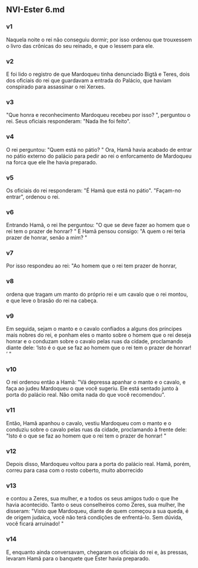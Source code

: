 ## NVI-Ester 6.md
### v1
 Naquela noite o rei não conseguiu dormir; por isso ordenou que trouxessem o livro das crônicas do seu reinado, e que o lessem para ele.
### v2
 E foi lido o registro de que Mardoqueu tinha denunciado Bigtã e Teres, dois dos oficiais do rei que guardavam a entrada do Palácio, que haviam conspirado para assassinar o rei Xerxes.
### v3
 "Que honra e reconhecimento Mardoqueu recebeu por isso? ", perguntou o rei. Seus oficiais responderam: "Nada lhe foi feito".
### v4
 O rei perguntou: "Quem está no pátio? " Ora, Hamã havia acabado de entrar no pátio externo do palácio para pedir ao rei o enforcamento de Mardoqueu na forca que ele lhe havia preparado.
### v5
 Os oficiais do rei responderam: "É Hamã que está no pátio". "Façam-no entrar", ordenou o rei.
### v6
 Entrando Hamã, o rei lhe perguntou: "O que se deve fazer ao homem que o rei tem o prazer de honrar? " E Hamã pensou consigo: "A quem o rei teria prazer de honrar, senão a mim? "
### v7
 Por isso respondeu ao rei: "Ao homem que o rei tem prazer de honrar,
### v8
 ordena que tragam um manto do próprio rei e um cavalo que o rei montou, e que leve o brasão do rei na cabeça.
### v9
 Em seguida, sejam o manto e o cavalo confiados a alguns dos príncipes mais nobres do rei, e ponham eles o manto sobre o homem que o rei deseja honrar e o conduzam sobre o cavalo pelas ruas da cidade, proclamando diante dele: ‘Isto é o que se faz ao homem que o rei tem o prazer de honrar! ’ "
### v10
 O rei ordenou então a Hamã: "Vá depressa apanhar o manto e o cavalo, e faça ao judeu Mardoqueu o que você sugeriu. Ele está sentado junto à porta do palácio real. Não omita nada do que você recomendou".
### v11
 Então, Hamã apanhou o cavalo, vestiu Mardoqueu com o manto e o conduziu sobre o cavalo pelas ruas da cidade, proclamando à frente dele: "Isto é o que se faz ao homem que o rei tem o prazer de honrar! "
### v12
 Depois disso, Mardoqueu voltou para a porta do palácio real. Hamã, porém, correu para casa com o rosto coberto, muito aborrecido
### v13
 e contou a Zeres, sua mulher, e a todos os seus amigos tudo o que lhe havia acontecido. Tanto o seus conselheiros como Zeres, sua mulher, lhe disseram: "Visto que Mardoqueu, diante de quem começou a sua queda, é de origem judaica, você não terá condições de enfrentá-lo. Sem dúvida, você ficará arruinado! "
### v14
 E, enquanto ainda conversavam, chegaram os oficiais do rei e, às pressas, levaram Hamã para o banquete que Ester havia preparado.
